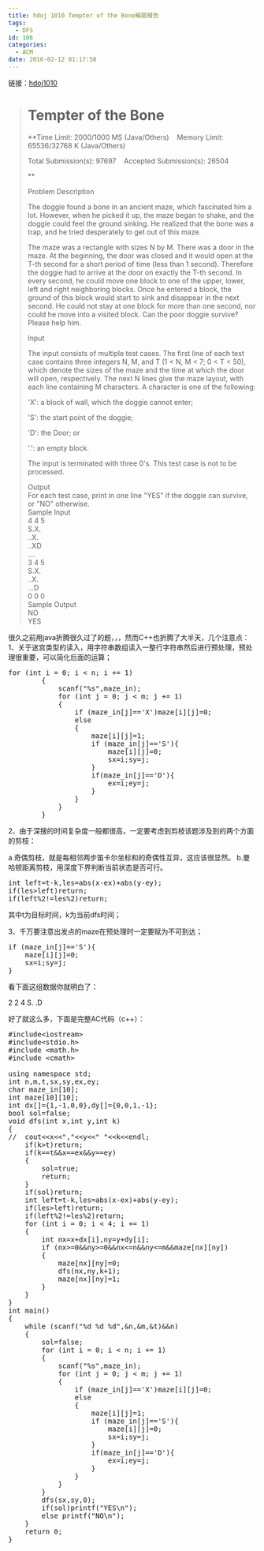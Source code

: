 ```yaml
---
title: hdoj 1010 Tempter of the Bone解题报告
tags:
  - DFS
id: 106
categories:
  - ACM
date: 2016-02-12 01:17:58
---
```


链接：[hdoj1010](http://acm.hdu.edu.cn/showproblem.php?pid=1010)
> # Tempter of the Bone
> 
> **Time Limit: 2000/1000 MS (Java/Others)    Memory Limit: 65536/32768 K (Java/Others)
> 
> Total Submission(s): 97697    Accepted Submission(s): 26504
> 
> **
> 
> <div class="panel_title" align="left">Problem Description</div>
> 
> <div class="panel_content">
> 
> 
> The doggie found a bone in an ancient maze, which fascinated him a lot. However, when he picked it up, the maze began to shake, and the doggie could feel the ground sinking. He realized that the bone was a trap, and he tried desperately to get out of this maze.
> 
> 
> The maze was a rectangle with sizes N by M. There was a door in the maze. At the beginning, the door was closed and it would open at the T-th second for a short period of time (less than 1 second). Therefore the doggie had to arrive at the door on exactly the T-th second. In every second, he could move one block to one of the upper, lower, left and right neighboring blocks. Once he entered a block, the ground of this block would start to sink and disappear in the next second. He could not stay at one block for more than one second, nor could he move into a visited block. Can the poor doggie survive? Please help him.
> 
> 
> </div>
> 
> <div class="panel_bottom"></div>
> 
> <div class="panel_title" align="left">Input</div>
> 
> <div class="panel_content">
> 
> 
> The input consists of multiple test cases. The first line of each test case contains three integers N, M, and T (1 &lt; N, M &lt; 7; 0 &lt; T &lt; 50), which denote the sizes of the maze and the time at which the door will open, respectively. The next N lines give the maze layout, with each line containing M characters. A character is one of the following:
> 
> 
> 'X': a block of wall, which the doggie cannot enter;
> 
> 'S': the start point of the doggie;
> 
> 'D': the Door; or
> 
> '.': an empty block.
> 
> 
> The input is terminated with three 0's. This test case is not to be processed.
> 
> 
> </div>
> 
> <div class="panel_bottom"></div>
> 
> <div class="panel_title" align="left">Output</div>
> 
> <div class="panel_content">For each test case, print in one line "YES" if the doggie can survive, or "NO" otherwise.</div>
> 
> <div class="panel_bottom"></div>
> 
> <div class="panel_title" align="left">Sample Input</div>
> 
> <div class="panel_content">
> 
> <div>4 4 5</div>
> 
> <div>S.X.</div>
> 
> <div>..X.</div>
> 
> <div>..XD</div>
> 
> <div>....</div>
> 
> <div>3 4 5</div>
> 
> <div>S.X.</div>
> 
> <div>..X.</div>
> 
> <div>...D</div>
> 
> <div>0 0 0</div>
> 
> </div>
> 
> <div class="panel_bottom"></div>
> 
> <div class="panel_title" align="left">Sample Output</div>
> 
> <div class="panel_content">
> 
> <div>NO</div>
> 
> <div>YES</div>
> 
> </div>
<div class="panel_content">
<div>很久之前用java折腾很久过了的题，，，然而C++也折腾了大半天，几个注意点：</div>
1、关于迷宫类型的读入，用字符串数组读入一整行字符串然后进行预处理，预处理很重要，可以简化后面的运算；

</div>
<div class="panel_content">
<pre class="lang:c++ decode:true">for (int i = 0; i &lt; n; i += 1)
		{
			scanf("%s",maze_in);
			for (int j = 0; j &lt; m; j += 1)
			{
				if (maze_in[j]=='X')maze[i][j]=0;
				else
				{
					maze[i][j]=1;
					if (maze_in[j]=='S'){
						maze[i][j]=0;
						sx=i;sy=j;
					}
					if(maze_in[j]=='D'){
						ex=i;ey=j;
					}
				}
			}
		}</pre>
2、由于深搜的时间复杂度一般都很高，一定要考虑到剪枝该题涉及到的两个方面的剪枝：

a.奇偶剪枝，就是每相邻两步笛卡尔坐标和的奇偶性互异，这应该很显然。
b.曼哈顿距离剪枝，用深度下界判断当前状态是否可行。​
<pre class="lang:c++ decode:true">int left=t-k,les=abs(x-ex)+abs(y-ey);
if(les&gt;left)return;
if(left%2!=les%2)return;</pre>
其中t为目标时间，k为当前dfs时间；

3、千万要注意出发点的maze在预处理时一定要赋为不可到达；
<pre class="lang:java decode:true ">if (maze_in[j]=='S'){
    maze[i][j]=0;
    sx=i;sy=j;
}</pre>
看下面这组数据你就明白了：

2 2 4
S.
.D

好了就这么多，下面是完整AC代码（c++）：
<pre class="lang:c++ decode:true ">#include&lt;iostream&gt;
#include&lt;stdio.h&gt;
#include &lt;math.h&gt;
#include &lt;cmath&gt;

using namespace std;
int n,m,t,sx,sy,ex,ey;
char maze_in[10];
int maze[10][10];
int dx[]={1,-1,0,0},dy[]={0,0,1,-1};
bool sol=false;
void dfs(int x,int y,int k)
{
//	cout&lt;&lt;x&lt;&lt;","&lt;&lt;y&lt;&lt;" "&lt;&lt;k&lt;&lt;endl;
	if(k&gt;t)return;
	if(k==t&amp;&amp;x==ex&amp;&amp;y==ey)
	{
		sol=true;
		return;
	}
	if(sol)return;
	int left=t-k,les=abs(x-ex)+abs(y-ey);
	if(les&gt;left)return;
	if(left%2!=les%2)return;
	for (int i = 0; i &lt; 4; i += 1)
	{
		int nx=x+dx[i],ny=y+dy[i];
		if (nx&gt;=0&amp;&amp;ny&gt;=0&amp;&amp;nx&lt;=n&amp;&amp;ny&lt;=m&amp;&amp;maze[nx][ny])
		{
			maze[nx][ny]=0;
			dfs(nx,ny,k+1);
			maze[nx][ny]=1;
		}
	}
}
int main()
{
	while (scanf("%d %d %d",&amp;n,&amp;m,&amp;t)&amp;&amp;n)
	{
		sol=false;
		for (int i = 0; i &lt; n; i += 1)
		{
			scanf("%s",maze_in);
			for (int j = 0; j &lt; m; j += 1)
			{
				if (maze_in[j]=='X')maze[i][j]=0;
				else
				{
					maze[i][j]=1;
					if (maze_in[j]=='S'){
						maze[i][j]=0;
						sx=i;sy=j;
					}
					if(maze_in[j]=='D'){
						ex=i;ey=j;
					}
				}
			}
		}
		dfs(sx,sy,0);
		if(sol)printf("YES\n");
		else printf("NO\n");	
	}
	return 0;
}</pre>
&nbsp;

</div>